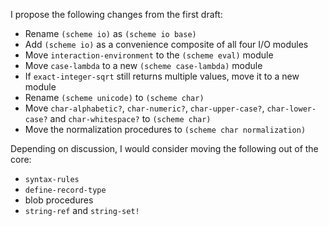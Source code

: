 I propose the following changes from the first draft:

* Rename `(scheme io)` as `(scheme io base)`
* Add `(scheme io)` as a convenience composite of all four I/O modules
* Move `interaction-environment` to the `(scheme eval)` module
* Move `case-lambda` to a new `(scheme case-lambda)` module
* If `exact-integer-sqrt` still returns multiple values, move it to a new module
* Rename `(scheme unicode)` to `(scheme char)`
* Move `char-alphabetic?`, `char-numeric?`, `char-upper-case?`, `char-lower-case?` and `char-whitespace?` to `(scheme char)`
* Move the normalization procedures to `(scheme char normalization)`

Depending on discussion, I would consider moving
the following out of the core:

* `syntax-rules`
* `define-record-type`
* blob procedures
* `string-ref` and `string-set!`
